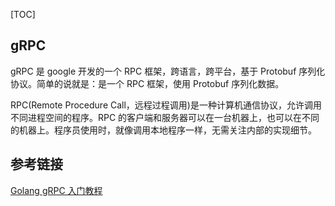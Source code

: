 [TOC]

## gRPC

gRPC 是 google 开发的一个 RPC 框架，跨语言，跨平台，基于 Protobuf 序列化协议。简单的说就是：是一个 RPC 框架，使用 Protobuf 序列化数据。

RPC(Remote Procedure Call，远程过程调用)是一种计算机通信协议，允许调用不同进程空间的程序。RPC 的客户端和服务器可以在一台机器上，也可以在不同的机器上。程序员使用时，就像调用本地程序一样，无需关注内部的实现细节。

## 参考链接

[Golang gRPC 入门教程](https://mp.weixin.qq.com/s/ntYd-b0f7YU7wOaWOHGGzQ)

